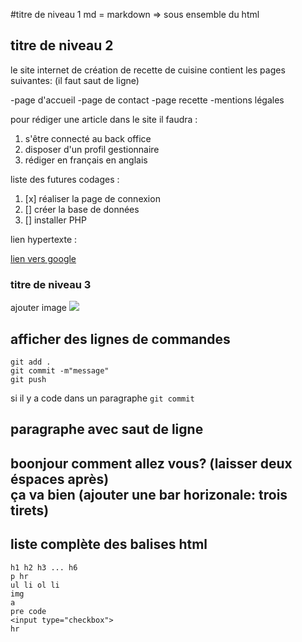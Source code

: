 #titre de niveau 1
md = markdown => sous ensemble du html

## titre de niveau 2

le site internet de création de recette de cuisine contient les pages suivantes: (il faut saut de ligne)

-page d'accueil
-page de contact
-page recette
-mentions légales

pour rédiger une article dans le site il faudra : 

1. s'être connecté au back office
1. disposer d'un profil gestionnaire
1. rédiger en français en anglais

liste des futures codages : 
1. [x] réaliser la page de connexion
1. [] créer la base de données
1. [] installer PHP

lien hypertexte :

[lien vers google](https://google.fr)

### titre de niveau 3

ajouter image
![](Panda_géant.jpg)

## afficher des lignes de commandes

```
git add .
git commit -m"message"
git push
```
si il y a code dans un paragraphe `git commit`

## paragraphe avec saut de ligne

boonjour comment allez vous? (laisser deux éspaces après)  
ça va bien
(ajouter une bar horizonale: trois tirets)
---

## liste complète des balises html

```
h1 h2 h3 ... h6
p hr
ul li ol li
img
a 
pre code
<input type="checkbox">
hr
```